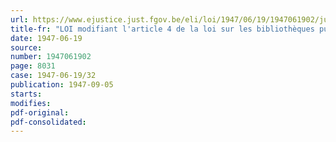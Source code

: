 ```yaml
---
url: https://www.ejustice.just.fgov.be/eli/loi/1947/06/19/1947061902/justel
title-fr: "LOI modifiant l'article 4 de la loi sur les bibliothèques publiques"
date: 1947-06-19
source:
number: 1947061902
page: 8031
case: 1947-06-19/32
publication: 1947-09-05
starts:
modifies:
pdf-original:
pdf-consolidated:
---
```


